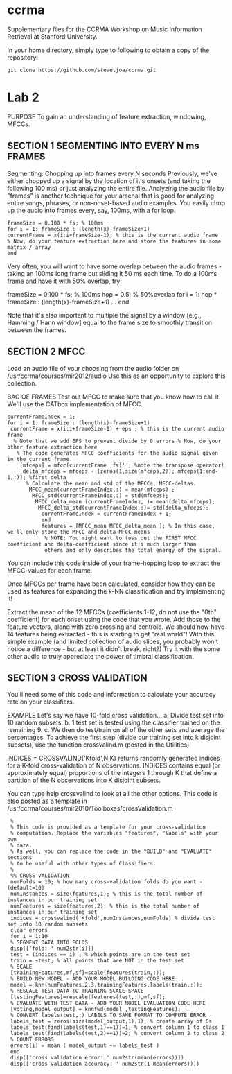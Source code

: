 ccrma
=====

Supplementary files for the CCRMA Workshop on Music Information Retrieval at Stanford University.

In your home directory, simply type to following to obtain a copy of the repository:

    git clone https://github.com/stevetjoa/ccrma.git


Lab 2
=====

PURPOSE
To gain an understanding of feature extraction, windowing, MFCCs.

SECTION 1 SEGMENTING INTO EVERY N ms FRAMES
-------------------------------------------

Segmenting: Chopping up into frames every N seconds
Previously, we've either chopped up a signal by the location of it's onsets (and taking the 
following 100 ms) or just analyzing the entire file. 
Analyzing the audio file by "frames" is another technique for your arsenal that is good for 
analyzing entire songs, phrases, or non-onset-based audio examples.
You easily chop up the audio into frames every, say, 100ms, with a for loop. 

    frameSize = 0.100 * fs; % 100ms
    for i = 1: frameSize : (length(x)-frameSize+1) 
    currentFrame = x(i:i+frameSize-1); % this is the current audio frame 
    % Now, do your feature extraction here and store the features in some matrix / array
    end

Very often, you will want to have some overlap between the audio frames - taking an 100ms long frame but sliding it 50 ms each time. To do a 100ms frame and have it with 50% overlap, try: 

frameSize = 0.100 * fs; % 100ms
hop = 0.5; % 50%overlap
for i = 1: hop * frameSize : (length(x)-frameSize+1) 
...
end

Note that it's also important to multiple the signal by a window [e.g., Hamming / Hann 
window] equal to the frame size to smoothly transition between the frames. 

SECTION 2 MFCC
--------------

Load an audio file of your choosing from the audio folder on /usr/ccrma/courses/mir2012/audio
Use this as an opportunity to explore this collection.

BAG OF FRAMES
Test out MFCC to make sure that you know how to call it. We'll use the CATbox implementation of MFCC.

    currentFrameIndex = 1; 
    for i = 1: frameSize : (length(x)-frameSize+1)
     currentFrame = x(i:i+frameSize-1) + eps ; % this is the current audio frame
      % Note that we add EPS to prevent divide by 0 errors % Now, do your other feature extraction here 
       % The code generates MFCC coefficients for the audio signal given in the current frame.
        [mfceps] = mfcc(currentFrame ,fs)' ; %note the transpose operator!
         delta_mfceps = mfceps - [zeros(1,size(mfceps,2)); mfceps(1:end-1,:)]; %first delta
          % Calculate the mean and std of the MFCCs, MFCC-deltas.
           MFCC_mean(currentFrameIndex,:) = mean(mfceps) ;
            MFCC_std(currentFrameIndex,:) = std(mfceps);
             MFCC_delta_mean (currentFrameIndex,:)= mean(delta_mfceps);
              MFCC_delta_std(currentFrameIndex,:)= std(delta_mfceps);
               currentFrameIndex = currentFrameIndex + 1;
               end
               features = [MFCC_mean MFCC_delta_mean ]; % In this case, we'll only store the MFCC and delta-MFCC means
                % NOTE: You might want to toss out the FIRST MFCC coefficient and delta-coefficient since it's much larger than 
                others and only describes the total energy of the signal.

You can include this code inside of your frame-hopping loop to extract the MFCC-values for each frame. 

Once MFCCs per frame have been calculated, consider how they can be used as features for expanding the k-NN classification and try implementing it!

Extract the mean of the 12 MFCCs (coefficients 1-12, do not use the "0th" coefficient) for each onset using the code that you wrote. Add those to the feature vectors, along with zero crossing and centroid. We should now have 14 features being extracted - this is starting to get "real world"! With this simple example (and limited collection of audio slices, you probably won't notice a difference - but at least it didn't break, right?) Try it with the some other audio to truly appreciate the power of timbral classification. 



SECTION 3 CROSS VALIDATION
--------------------------

You'll need some of this code and information to calculate your accuracy rate on your classifiers.

EXAMPLE
Let's say we have 10-fold cross validation...
a. Divide test set into 10 random subsets.
b. 1 test set is tested using the classifier trained on the remaining 9.
c. We then do test/train on all of the other sets and average the percentages. 
To achieve the first step (divide our training set into k disjoint subsets), use the function crossvalind.m (posted in the Utilities)


 INDICES = CROSSVALIND('Kfold',N,K) returns randomly generated indices
  for a K-fold cross-validation of N observations. INDICES contains equal
   (or approximately equal) proportions of the integers 1 through K that
    define a partition of the N observations into K disjoint subsets.

 You can type help crossvalind to look at all the other options. This code is also posted as a template in 
 /usr/ccrma/courses/mir2010/Toolboxes/crossValidation.m

     %
     % This code is provided as a template for your cross-validation
     % computation. Replace the variables "features", "labels" with your own
     % data. 
     % As well, you can replace the code in the "BUILD" and "EVALUATE" sections
     % to be useful with other types of Classifiers.
     %
     %% CROSS VALIDATION 
     numFolds = 10; % how many cross-validation folds do you want - (default=10)
     numInstances = size(features,1); % this is the total number of instances in our training set
     numFeatures = size(features,2); % this is the total number of instances in our training set
     indices = crossvalind('Kfold',numInstances,numFolds) % divide test set into 10 random subsets
     clear errors
     for i = 1:10
     % SEGMENT DATA INTO FOLDS
     disp(['fold: ' num2str(i)]) 
     test = (indices == i) ; % which points are in the test set
     train = ~test; % all points that are NOT in the test set
     % SCALE
     [trainingFeatures,mf,sf]=scale(features(train,:));
     % BUILD NEW MODEL - ADD YOUR MODEL BUILDING CODE HERE...
     model = knn(numFeatures,2,3,trainingFeatures,labels(train,:)); 
     % RESCALE TEST DATA TO TRAINING SCALE SPACE
     [testingFeatures]=rescale(features(test,:),mf,sf);
     % EVALUATE WITH TEST DATA - ADD YOUR MODEL EVALUATION CODE HERE
     [voting,model_output] = knnfwd(model ,testingFeatures);
     % CONVERT labels(test,:) LABELS TO SAME FORMAT TO COMPUTE ERROR 
     labels_test = zeros(size(model_output,1),1); % create array of 0s
     labels_test(find(labels(test,1)==1))=1; % convert column 1 to class 1 
     labels_test(find(labels(test,2)==1))=2; % convert column 2 to class 2 
     % COUNT ERRORS 
     errors(i) = mean ( model_output ~= labels_test )
     end
     disp(['cross validation error: ' num2str(mean(errors))])
     disp(['cross validation accuracy: ' num2str(1-mean(errors))])
